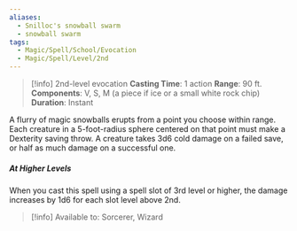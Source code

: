 ```yaml
---
aliases:
  - Snilloc's snowball swarm
  - snowball swarm
tags:
  - Magic/Spell/School/Evocation
  - Magic/Spell/Level/2nd
---
```

>[!info]
>2nd-level evocation
>**Casting Time**: 1 action
>**Range**: 90 ft.
>**Components**: V, S, M (a piece if ice or a small white rock chip)
>**Duration**: Instant

A flurry of magic snowballs erupts from a point you choose within range. Each creature in a 5-foot-radius sphere centered on that point must make a Dexterity saving throw. A creature takes 3d6 cold damage on a failed save, or half as much damage on a successful one.
##### At Higher Levels
When you cast this spell using a spell slot of 3rd level or higher, the damage increases by 1d6 for each slot level above 2nd.<br>
>[!info] Available to:
>Sorcerer, Wizard